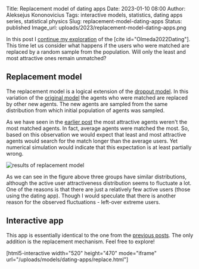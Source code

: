 Title: Replacement model of dating apps
Date: 2023-01-10 08:00
Author: Aleksejus Kononovicius
Tags: interactive models, statistics, dating apps series, statistical physics
Slug: replacement-model-dating-apps
Status: published
Image_url: uploads/2023/replacement-model-dating-apps.png

In this post I [continue my
exploration](/tag/dating-apps-series/) of the [cite id="Olmeda2022Dating"].
This time let us consider what happens if the users who were matched are
replaced by a random sample from the population. Will only the least and
most attractive ones remain unmatched?
<!--more-->

## Replacement model

The replacement model is a logical extension of the [dropout
model]({filename}/articles/2022/dropout-model-dating-apps.md). In this
variation of the [original
model]({filename}/articles/2022/statistical-physics-dating-apps.md) the
agents who were matched are replaced by other new agents. The new agents are
sampled from the same distribution from which initial population of agents
was sampled.

As we have seen in the [earlier
post]({filename}/articles/2022/dynamic-model-dating-apps.md) the most
attractive agents weren't the most matched agents. In fact, average agents
were matched the most. So, based on this observation we would expect that
least and most attractive agents would search for the match longer than the
average users. Yet numerical simulation would indicate that this expectation
is at least partially wrong.

![results of replacement
model]({static}/uploads/2023/replacement-model-dating-apps.png "(lower figure)
Comparison sample population (red curve), matched user population (blue
curve) and the active user population (grey curve) match.")

As we can see in the figure above three groups have similar distributions,
although the active user attractiveness distribution seems to fluctuate a
lot. One of the reasons is that there are just a relatively few active users
(those using the dating app). Though I would speculate that there is another
reason for the observed fluctuations - left-over extreme users.

## Interactive app

This app is essentially identical to the one from the [previous
posts]({filename}/articles/2022/dropout-model-dating-apps.md). The only
addition is the replacement mechanism. Feel free to explore!

[html5-interactive width="520" height="470" mode="iframe"
url="/uploads/models/dating-apps/replace.html"]
